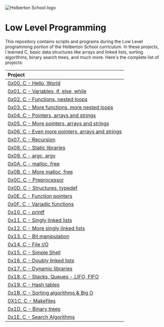 <p align="left">
  <img src="http://www.holbertonschool.com/holberton-logo.png"
       alt="Holberton School logo"
  >
</p>

# Low Level Programming

This repository contains scripts and programs during the Low Level programming portion of the Holberton School curriculum. In these projects, I learned C, basic data structures like arrays and linked lists, sorting algorithms, binary search trees, and much more. Here's the complete list of projects:

| Project |
| :--- |
| [0x00. C - Hello, World](./0x00-hello_world)
| [0x01. C - Variables, if, else, while](./0x01-variables_if_else_while)
| [0x02. C - Functions, nested loops](./0x02-functions_nested_loops)
| [0x03. C - More functions, more nested loops](./0x03-more_functions_nested_loops)
| [0x04. C - Pointers, arrays and strings](./0x04-pointers_arrays_strings)
| [0x05. C - More pointers, arrays and strings](./0x05-pointers_arrays_strings)
| [0x06. C - Even more pointers, arrays and strings](./0x06-pointers_arrays_strings)
| [0x07. C - Recursion](./0x07-recursion)
| [0x08. C - Static libraries](./0x08-static_libraries)
| [0x09. C - argc, argv](./0x09-argc_argv)
| [0x0A. C - malloc, free](./0x0A-malloc_free)
| [0x0B. C - More malloc, free](./0x0B-more_malloc_free)
| [0x0C. C - Preprocessor](./0x0C-preprocessor)
| [0x0D. C - Structures, typedef](./0x0D-structures_typedef)
| [0x0E. C - Function pointers](./0x0E-function_pointers)
| [0x0F. C - Variadic functions](./0x0F-variadic_functions)
| [0x10. C - printf](https://github.com/tuvo1106/printf/)
| [0x11. C - Singly linked lists](./0x11-singly_linked_lists)
| [0x12. C - More singly linked lists](./0x12-more_singly_linked_lists)
| [0x13. C - Bit manipulation](./0x13-bit_manipulation)
| [0x14. C - File I/O](./0x14-file_io)
| [0x15. C - Simple Shell](https://github.com/tuvo1106/simple_shell/)
| [0x16. C - Doubly linked lists](./0x16-doubly_linked_lists)
| [0x17. C - Dynamic libraries](./0x17-dynamic_libraries)
| [0x18. C - Stacks, Queues - LIFO, FIFO](https://github.com/tuvo1106/monty/)
| [0x19. C - Hash tables](./0x19-hash_tables)
| [0x1B. C - Sorting algorithms & Big O](./0x1B-sorting_algorithms)
| [0X1C. C - Makefiles](./0x1C-makefiles)
| [0x1D. C - Binary trees](https://github.com/tuvo1106/0x1D-binary_trees)
| [0x1E. C - Search Algorithms](./0x1E-search_algorithms)